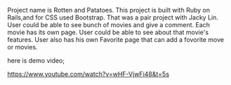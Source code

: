 Project name is Rotten and Patatoes. 
This project is built with Ruby on Rails,and for CSS used Bootstrap.
That was a pair project with Jacky Lin.
User could be able to see bunch of movies and give a comment. Each movie has its own page.
User could be able to see about that movie's features. 
User also has his own Favorite page that can add a fovorite move or movies. 

here is demo video; 

https://www.youtube.com/watch?v=wHF-VjwFi48&t=5s

